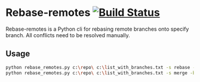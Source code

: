 # Rebase-remotes [![Build Status](https://travis-ci.org/asavras/rebase-remotes.svg?branch=master)](https://travis-ci.org/asavras/rebase-remotes)

Rebase-remotes is a Python cli for rebasing remote branches onto specify branch.
All conflicts need to be resolved manually.

## Usage

```bash
python rebase_remotes.py c:\repo\ c:\list_with_branches.txt -s rebase -b master -p
python rebase_remotes.py c:\repo\ c:\list_with_branches.txt -s merge -b develop -i c:\ignore.txt
```
